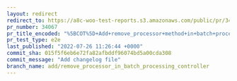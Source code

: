 ```yaml
---
layout: redirect
redirect_to: https://a8c-woo-test-reports.s3.amazonaws.com/public/pr/34067/e2e/index.html
pr_number: 34067
pr_title_encoded: "%5BCOT%5D+Add+remove_processor+method+in+batch+processing+controller%2C+use+it+when+disabling+orders+sync"
pr_test_type: e2e
last_published: "2022-07-26 11:26:44 +0000"
commit_sha: 015f5f6eb6e72fa82afbddf96074bd5a00cda308
commit_message: "Add changelog file"
branch_name: add/remove_processor_in_batch_processing_controller
---
```

